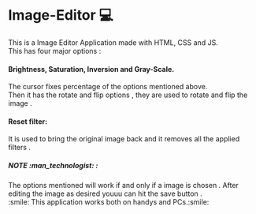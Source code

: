 # Image-Editor :computer:
This is a Image Editor Application made with HTML, CSS and JS.<br>
This has four major options :
<h4>
Brightness,
Saturation,
Inversion and 
Gray-Scale.
</h4>
The cursor fixes percentage of the options mentioned above. <br>
Then it has the rotate and flip options , they are used to rotate and flip the image .
<h4>Reset filter:</h4> 
It is used to bring the original image back and it removes all the applied filters .
<h5>NOTE :man_technologist: :</h5>
The options mentioned will work if and only if a image is chosen .
After editing the image as desired youuu can hit the save button .<br> 
:smile: This application works both on handys and PCs.:smile:
